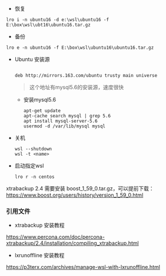 * 恢复

```
lro i -n ubuntu16 -d e:\wsl\ubuntu16 -f E:\box\wsl\ubt16\ubuntu16.tar.gz
```

* 备份

```
lro e -n ubuntu16 -f E:\box\wsl\ubuntu16\ubuntu16.tar.gz
```



* Ubuntu 安装源

  ```
  
  deb http://mirrors.163.com/ubuntu trusty main universe
  ```

  > 这个地址有mysql5.6的安装源，速度很快

  * 安装mysql5.6

    ```
    apt-get update
    apt-cache search mysql | grep 5.6
    apt install mysql-server-5.6
    usermod -d /var/lib/mysql mysql
    ```

    

* 关机

  ```
  wsl --shutdown
  wsl -t <name>
  ```

* 启动指定wsl

  ```
  lro r -n centos
  ```



xtrabackup 2.4 需要安装 boost_1_59_0.tar.gz，可以提前下载：https://www.boost.org/users/history/version_1_59_0.html

### 引用文件

* xtrabackup 安装教程

https://www.percona.com/doc/percona-xtrabackup/2.4/installation/compiling_xtrabackup.html

* lxrunoffline 安装教程

https://p3terx.com/archives/manage-wsl-with-lxrunoffline.html